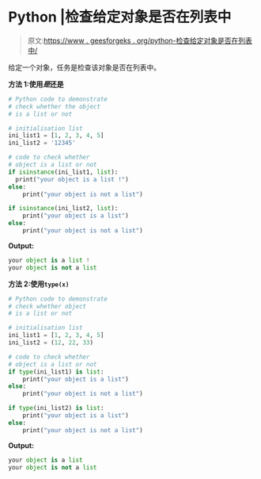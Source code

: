 # Python |检查给定对象是否在列表中

> 原文:[https://www . geesforgeks . org/python-检查给定对象是否在列表中/](https://www.geeksforgeeks.org/python-check-if-a-given-object-is-list-or-not/)

给定一个对象，任务是检查该对象是否在列表中。

**方法 1:使用*是*还是**

```py
# Python code to demonstrate
# check whether the object 
# is a list or not

# initialisation list
ini_list1 = [1, 2, 3, 4, 5]
ini_list2 = '12345'

# code to check whether
# object is a list or not
if isinstance(ini_list1, list):
  print("your object is a list !")
else:
    print("your object is not a list")

if isinstance(ini_list2, list):
    print("your object is a list")
else:
    print("your object is not a list")
```

**Output:**

```py
your object is a list !
your object is not a list

```

**方法 2:使用`type(x)`**

```py
# Python code to demonstrate
# check whether object 
# is a list or not

# initialisation list
ini_list1 = [1, 2, 3, 4, 5]
ini_list2 = (12, 22, 33)

# code to check whether
# object is a list or not
if type(ini_list1) is list:
    print("your object is a list")
else:
    print("your object is not a list")

if type(ini_list2) is list:
    print("your object is a list")
else:
    print("your object is not a list")
```

**Output:**

```py
your object is a list
your object is not a list

```